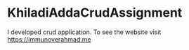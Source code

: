 # KhiladiAddaCrudAssignment
I developed crud application. To see the website visit https://immunoverahmad.me
